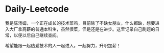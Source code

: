 # Daily-Leetcode


我是陈汤姆，一个正在成长的技术菜鸡，目前除了不缺女朋友，什么都缺，想要进入大厂拿高薪的普通本科生，虽然很菜，但是还是在进步。这里记录自己刷题的日常，以便以后自己继续查阅。


希望能跟一起热爱技术的人一起进入，一起努力，升职加薪！

